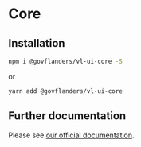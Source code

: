 # Core
## Installation
```bash
npm i @govflanders/vl-ui-core -S
```
or
```bash
yarn add @govflanders/vl-ui-core
```
## Further documentation
Please see [our official documentation](https://overheid.vlaanderen.be/webuniversum/v3/search?q=vl-ui-core).

